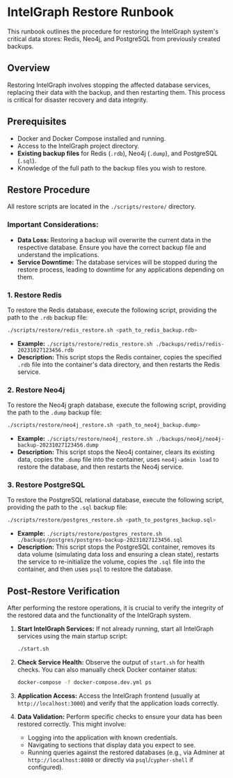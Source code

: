 # IntelGraph Restore Runbook

This runbook outlines the procedure for restoring the IntelGraph system's critical data stores: Redis, Neo4j, and PostgreSQL from previously created backups.

## Overview

Restoring IntelGraph involves stopping the affected database services, replacing their data with the backup, and then restarting them. This process is critical for disaster recovery and data integrity.

## Prerequisites

- Docker and Docker Compose installed and running.
- Access to the IntelGraph project directory.
- **Existing backup files** for Redis (`.rdb`), Neo4j (`.dump`), and PostgreSQL (`.sql`).
- Knowledge of the full path to the backup files you wish to restore.

## Restore Procedure

All restore scripts are located in the `./scripts/restore/` directory.

### Important Considerations:

- **Data Loss:** Restoring a backup will overwrite the current data in the respective database. Ensure you have the correct backup file and understand the implications.
- **Service Downtime:** The database services will be stopped during the restore process, leading to downtime for any applications depending on them.

### 1. Restore Redis

To restore the Redis database, execute the following script, providing the path to the `.rdb` backup file:

```bash
./scripts/restore/redis_restore.sh <path_to_redis_backup.rdb>
```

- **Example:** `./scripts/restore/redis_restore.sh ./backups/redis/redis-20231027123456.rdb`
- **Description:** This script stops the Redis container, copies the specified `.rdb` file into the container's data directory, and then restarts the Redis service.

### 2. Restore Neo4j

To restore the Neo4j graph database, execute the following script, providing the path to the `.dump` backup file:

```bash
./scripts/restore/neo4j_restore.sh <path_to_neo4j_backup.dump>
```

- **Example:** `./scripts/restore/neo4j_restore.sh ./backups/neo4j/neo4j-backup-20231027123456.dump`
- **Description:** This script stops the Neo4j container, clears its existing data, copies the `.dump` file into the container, uses `neo4j-admin load` to restore the database, and then restarts the Neo4j service.

### 3. Restore PostgreSQL

To restore the PostgreSQL relational database, execute the following script, providing the path to the `.sql` backup file:

```bash
./scripts/restore/postgres_restore.sh <path_to_postgres_backup.sql>
```

- **Example:** `./scripts/restore/postgres_restore.sh ./backups/postgres/postgres-backup-20231027123456.sql`
- **Description:** This script stops the PostgreSQL container, removes its data volume (simulating data loss and ensuring a clean state), restarts the service to re-initialize the volume, copies the `.sql` file into the container, and then uses `psql` to restore the database.

## Post-Restore Verification

After performing the restore operations, it is crucial to verify the integrity of the restored data and the functionality of the IntelGraph system.

1.  **Start IntelGraph Services:** If not already running, start all IntelGraph services using the main startup script:

    ```bash
    ./start.sh
    ```

2.  **Check Service Health:** Observe the output of `start.sh` for health checks. You can also manually check Docker container status:

    ```bash
    docker-compose -f docker-compose.dev.yml ps
    ```

3.  **Application Access:** Access the IntelGraph frontend (usually at `http://localhost:3000`) and verify that the application loads correctly.

4.  **Data Validation:** Perform specific checks to ensure your data has been restored correctly. This might involve:
    - Logging into the application with known credentials.
    - Navigating to sections that display data you expect to see.
    - Running queries against the restored databases (e.g., via Adminer at `http://localhost:8080` or directly via `psql`/`cypher-shell` if configured).
